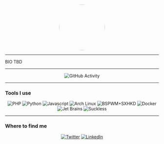 <div id="header" align="center">
    <img src="https://avatars.githubusercontent.com/u/5510679?v=4" width="150" height="150" style="border-radius: 50%;">
</div>

-----

BIO TBD

-----

<div align="center">
    <img src="https://github-readme-stats.vercel.app/api?username=jbh&show_icons=true&theme=dark" alt="GitHub Activity">
</div>

-----

### Tools I use

<div align="center">
    <img src="https://img.shields.io/badge/PHP-007f00?logo=php&logoColor=white&style=for-the-badge" alt="PHP">
    <img src="https://img.shields.io/badge/Python-007f00?logo=python&logoColor=white&style=for-the-badge" alt="Python">
    <img src="https://img.shields.io/badge/Javascript-007f00?logo=javascript&logoColor=white&style=for-the-badge" alt="Javascript">
    <img src="https://img.shields.io/badge/Arch%20Linux-007f00?logo=archlinux&logoColor=white&style=for-the-badge" alt="Arch Linux">
    <img src="https://img.shields.io/badge/BSPWM+SXHKD-007f00?logo=github&logoColor=white&style=for-the-badge" alt="BSPWM+SXHKD">
    <img src="https://img.shields.io/badge/Docker-007f00?logo=docker&logoColor=white&style=for-the-badge" alt="Docker">
    <img src="https://img.shields.io/badge/Jet%20Brains-007f00?logo=jetbrains&logoColor=white&style=for-the-badge" alt="Jet Brains">
    <img src="https://img.shields.io/badge/Suckless%20Tools-007f00?logo=suckless&logoColor=white&style=for-the-badge" alt="Suckless">
</div>

<!-- ### Recent blog posts
 BLOG-POST-LIST:START
- [example](link)
BLOG-POST-LIST:END -->

-----

### Where to find me

<div align="center">
    <a href="https://twitter.com/tweetjbh"><img src="https://img.shields.io/badge/Twitter-007f00?logo=twitter&logoColor=white&style=for-the-badge" alt="Twitter"></a>
    <a href="https://www.linkedin.com/in/jbhall"><img src="https://img.shields.io/badge/LinkedIn-007f00?logo=linkedin&logoColor=white&style=for-the-badge" alt="LinkedIn"></a>
</div>
